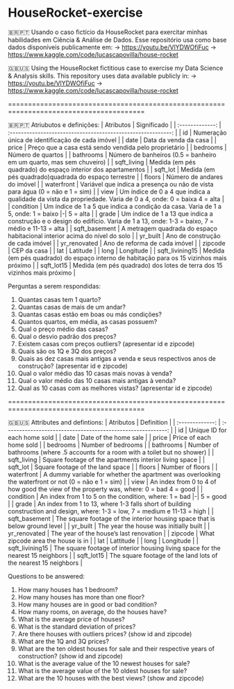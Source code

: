 # HouseRocket-exercise

🇧🇷🇵🇹 Usando o caso fictício da HouseRocket para exercitar minhas habilidades em Ciência &amp; Análise de Dados.
Esse repositório usa como base dados disponíveis publicamente em:
-> https://youtu.be/VlYDWOfiFuc
-> https://www.kaggle.com/code/lucascapovilla/house-rocket

🇬🇧🇺🇸 Using the HouseRocket fictitious case to exercise my Data Science &amp; Analysis skills.
This repository uses data available publicly in:
-> https://youtu.be/VlYDWOfiFuc
-> https://www.kaggle.com/code/lucascapovilla/house-rocket


========================================================================================


🇧🇷🇵🇹
Atriubutos e definições:
|    Atributos    |                         Significado                          |
| :-------------: | :----------------------------------------------------------: |
|       id        |       Numeração única de identificação de cada imóvel        |
|      date       |                    Data da venda da casa                     |
|      price      |    Preço que a casa está sendo vendida pelo proprietário     |
|    bedrooms     |                      Número de quartos                       |
|    bathrooms    | Número de banheiros (0.5 = banheiro em um quarto, mas sem chuveiro) |
|   sqft_living   | Medida (em pés quadrado) do espaço interior dos apartamentos |
|    sqft_lot     |     Medida (em pés quadrado)quadrada do espaço terrestre     |
|     floors      |                 Número de andares do imóvel                  |
|   waterfront    | Variável que indica a presença ou não de vista para água (0 = não e 1 = sim) |
|      view       | Um índice de 0 a 4 que indica a qualidade da vista da propriedade. Varia de 0 a 4, onde: 0 = baixa  4 = alta |
|    condition    | Um índice de 1 a 5 que indica a condição da casa. Varia de 1 a 5, onde: 1 = baixo \|-\| 5 = alta |
|      grade      | Um índice de 1 a 13 que indica a construção e o design do edifício. Varia de 1 a 13, onde: 1-3 = baixo, 7 = médio e 11-13 = alta |
|  sqft_basement  | A metragem quadrada do espaço habitacional interior acima do nível do solo |
|    yr_built     |               Ano de construção de cada imóvel               |
|  yr_renovated   |                Ano de reforma de cada imóvel                 |
|     zipcode     |                         CEP da casa                          |
|       lat       |                           Latitude                           |
|      long       |                          Longitude                           |
| sqft_livining15 | Medida (em pés quadrado) do espaço interno de habitação para os 15 vizinhos mais próximo |
|   sqft_lot15    | Medida (em pés quadrado) dos lotes de terra dos 15 vizinhos mais próximo |


Perguntas a serem respondidas:
1) Quantas casas tem 1 quarto?
2) Quantas casas de mais de um andar?
3) Quantas casas estão em boas ou más condições?
4) Quantos quartos, em média, as casas possuem?
5) Qual o preço médio das casas?
6) Qual o desvio padrão dos preços?
7) Existem casas com preços outliers? (apresentar id e zipcode)
8) Quais são os 1Q e 3Q dos preços?
9) Quais as dez casas mais antigas a venda e seus respectivos anos de construção? (apresentar id e zipcode)
10) Qual o valor médio das 10 casas mais novas à venda?
11) Qual o valor médio das 10 casas mais antigas à venda?
12) Qual as 10 casas com as melhores vistas? (apresentar id e zipcode)


========================================================================================


🇬🇧🇺🇸
Attributes and defintions:
|    Atributos    |                         Definition                          |
| :-------------: | :----------------------------------------------------------: |
|       id        |                 Unique ID for each home sold                 |
|      date       |                    Date of the home sale                     |
|      price      |                   Price of each home sold                    |
|    bedrooms     |                     Number of bedrooms                       |
|    bathrooms    |   Number of bathrooms (where .5 accounts for a room with a toilet but no shower) |
|   sqft_living   |     Square footage of the apartments interior living space   |
|    sqft_lot     |                 Square footage of the land space             |
|     floors      |                        Number of floors                      |
|   waterfront    |  A dummy variable for whether the apartment was overlooking the waterfront or not (0 = não e 1 = sim) |
|      view       | An index from 0 to 4 of how good the view of the property was, where: 0 = bad  4 = good |
|    condition    |  An index from 1 to 5 on the condition, where: 1 = bad \|-\| 5 = good |
|      grade      | An index from 1 to 13, where 1-3 falls short of building construction and design, where: 1-3 = low, 7 = medium e 11-13 = high |
|  sqft_basement  | The square footage of the interior housing space that is below ground level |
|    yr_built     |          The year the house was initially built             |
|  yr_renovated   |          The year of the house’s last renovation            |
|     zipcode     |            What zipcode area the house is in                |
|       lat       |                          Lattitude                          |
|      long       |                          Longitude                          |
| sqft_livining15 | The square footage of interior housing living space for the nearest 15 neighbors |
|   sqft_lot15    | The square footage of the land lots of the nearest 15 neighbors |


Questions to be answered:
1) How many houses has 1 bedroom?
2) How many houses has more than one floor?
3) How many houses are in good or bad condition?
4) How many rooms, on average, do the houses have?
5) What is the average price of houses?
6) What is the standard deviation of prices?
7) Are there houses with outliers prices? (show id and zipcode)
8) What are the 1Q and 3Q prices?
9) What are the ten oldest houses for sale and their respective years of construction? (show id and zipcode)
10) What is the average value of the 10 newest houses for sale?
11) What is the average value of the 10 oldest houses for sale?
12) What are the 10 houses with the best views? (show and zipcode)

